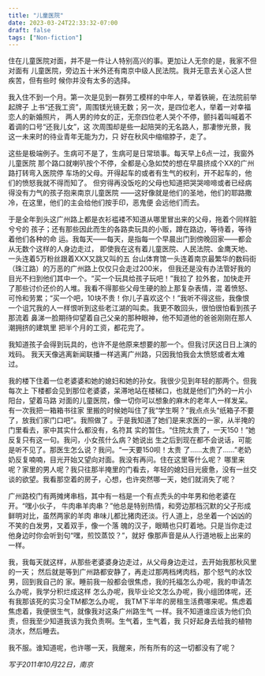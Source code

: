 ```yaml
---
title: "儿童医院"
date: 2023-03-24T22:33:32-07:00
draft: false 
tags: ["Non-fiction"]
---
```


住在儿童医院对面，并不是一件让人特别高兴的事。更加让人无奈的是，我家不但对面有
儿童医院，旁边五十米外还有南京中级人民法院。我并无意去关心这人世疾苦，但有些时
候你并没有太多的选择。

我入住不到一个月。第一次是见到一群劳工模样的中年人，举着铁碗，在法院前举起牌子
上书“还我工资”，周围镁光镜无数；另一次，是四位老人，举着一对幸福恋人的新婚照片，
两人男的帅女的正，无奈四位老人哭个不停，颤抖着叫喊着不着调的口号“还我儿女”，这
次周围却是些一起陪哭的无名路人，那凄惨光景，我这一未来时的待业青年无能为力，只
好在秋风中缩缩脖子，走了。

这些是极端例子。生病可不是了，生病可是日常琐事。每天早上6点一过，我窗外儿童医院
那个路口就喇叭按个不停，全都是心急如焚的想在早晨挤成个XX的广州路打转弯入医院停
车场的父母。开得起车的或者有生气的权利，开不起车的，他们的愤怒我就不得而知了。
但穷得再没饭吃的父母也知道把哭哭啼啼或者已经病得没有力气的孩子抱来南京儿童医院
——这好像就是他们的圣地，他们的耶路撒冷，在这里，他们的主会给他们按手印，恶鬼便
会远他们而去。

于是全年到头这广州路上都是衣衫褴褛不知道从哪里冒出来的父母，拖着个同样脏兮兮的
孩子；还有那些因此而生的各路卖玩具的小贩，蹲在路边，等待着，等待着他们各种的命
运。我每天——每天，是指每一个早晨出门到傍晚回家——都会从无数个这样的人身边走过，
即使我在这有着儿童医院、人民法院、金鹰天地、一头连着5万粉丝跟着XXX又跳又叫的五
台山体育馆一头连着南京最繁华的数码街（珠江路）的万恶的广州路上仅仅只会走过200米，
但我还是没有办法管好我的目光不扫到他们其中一个。“买一个玩具给孩子玩吧！”我拉了
拉外套，加快走开了那些讨价还价的人堆。我看不得那些父母生硬的脸上那复杂表情，混
着愤怒、可怜和劳累；“买一个吧，10块不贵！你儿子喜欢这个！”我听不得这些，我像恨
一个诅咒我的人一样恨听到这些老江湖的叫卖。我更不敢回头，很怕很怕看到孩子那流着
鼻涕一脸期待仰望着自己父亲的那种眼神，他不知道他的爸爸刚刚在那人潮拥挤的建筑里
把半个月的工资，都花完了。

我知道孩子会得到玩具的，也许不是他原来想要的那一个。但我讨厌这日日上演的戏码。
我天天像逃离新闻联播一样逃离广州路，只因我怕我会太愤怒或者太难过。

我的楼下住着一位老婆婆和她的媳妇和她的孙女。我很少见到年轻的那两个。但我每次上
下楼都会见到那位老婆婆，呆滞地站在楼梯口，也就是他们门外的一片小阳台，望着马路
对面的儿童医院，像一切你可以想象的麻木的老年人一样发呆。有一次我把一箱箱书往家
里搬的时候她叫住了我“学生啊？”我点点头“纸箱子不要了，放我们家门口吧”。我照做了
。于是我知道了她们是来求医的一家，从半掩的门里看去，家中其实什么都没有，名符其
实的暂住。“住院太贵了，一天150！”她反复只有这一句。我问，小女孩什么病？她说出
生之后到现在都不会说话，可能是听不见了。那医生怎么说？我问。“一天要150呗！太贵
了……太贵了……”老奶奶反复喃喃，目光开始又望向对面。我没有再问。住在这里等什么呢？
哪里来呢？家里的男人呢？我只往那半掩里的门看去，年轻的媳妇目光疲惫，没有一丝交
谈的欲望。我看那空着的房子，心想，也许突然哪一天，她们就消失了呢？

广州路校门有两摊烤串档，其中有一档是一个有点秃头的中年男和他老婆在开。“嘿小伙子，
牛肉串羊肉串？”他总是特别热情，和旁边那档沉默的父子形成鲜明对比，虽然两家的羊肉
串味儿都比猪肉还淡。行人道上，总坐着一个凶凶的不笑的白发男，叉着双手，像一个落
魄的汉子，眼睛也只盯着地。只是当你走过他身边时你会听到句“嘿，煎饺蒸饺？”，就好
像那声音是从人行道地板上出来的一样。

我，我每天就这样，从那些老婆婆身边走过，从父母身边走过，去开始我那秋风里的一天；
然后就是等到广州路都安静了，再走过那两档烤肉档，那个怒气的水饺男，回到我自己的
家。睡前我一般都会很焦虑，我的托福怎么办呢，我的申请怎么办呢，我学分积烂成这样
怎么办呢，我毕业论文怎么办呢，我小组团体呢，还有我那该死的实习全TM都怎么办呢，
我TM下半年的房租生活费哪来呢。焦虑着焦虑着，我便很生气，就像我对这条广州路生气
一样。我不知道谁应该为他们负责，但我至少知道我该为我负责啊。生气着，生气着，我
只好起身去给我的植物浇水，然后睡去。

我不服。谁知道呢，也许哪一天，我醒来，所有所有的这一切都没有了呢？

_写于2011年10月22日，南京_
